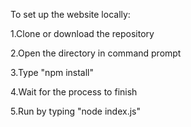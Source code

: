 To set up the website locally:

1.Clone or download the repository

2.Open the directory in command prompt

3.Type "npm install"

4.Wait for the process to finish

5.Run by typing "node index.js"
